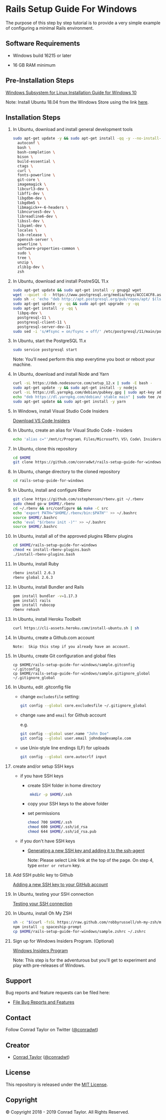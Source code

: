 # Rails Setup Guide For Windows

The purpose of this step by step tutorial is to provide a very simple example of configuring a minimal Rails environment.

## Software Requirements

- Windows build 16215 or later

- 16 GB RAM minimum

## Pre-Installation Steps

[Windows Subsystem for Linux Installation Guide for Windows 10](https://docs.microsoft.com/en-us/windows/wsl/install-win10)

Note: Install Ubuntu 18.04 from the Windows Store using the link [here](https://www.microsoft.com/en-us/p/ubuntu-1804/9n9tngvndl3q).

## Installation Steps

1.  In Ubuntu, download and install general development tools

    ```bash
    sudo apt-get update -y && sudo apt-get install -qq -y --no-install-recommends \
      autoconf \
      bash \
      bash-completion \
      bison \
      build-essential \
      ctags \
      curl \
      fonts-powerline \
      git-core \
      imagemagick \
      libcurl3-dev \
      libffi-dev \
      libgdbm-dev \
      libgdbm5 \
      libmagick++-6-headers \
      libncurses5-dev \
      libreadline6-dev \
      libssl-dev \
      libyaml-dev \
      locales \
      lsb-release \
      openssh-server \
      powerline \
      software-properties-common \
      sudo \
      tree \
      unzip \
      zlib1g-dev \
      zsh
    ```

2.  In Ubuntu, download and install PostreSQL 11.x

    ```bash
    sudo apt-get update && sudo apt-get install -y gnupg2 wget
    wget --quiet -O - https://www.postgresql.org/media/keys/ACCC4CF8.asc | sudo apt-key add -
    sudo sh -c 'echo "deb http://apt.postgresql.org/pub/repos/apt/ $(lsb_release -sc)-pgdg main" > /etc/apt/sources.list.d/PostgreSQL.list'
    sudo apt-get update -y -qq && sudo apt-get upgrade -y -qq
    sudo apt-get install -y -qq \
      libpq-dev \
      postgresql-11 \
      postgresql-client-11 \
      postgresql-server-dev-11
    sudo sed -i 's/#fsync = on/fsync = off/' /etc/postgresql/11/main/postgresql.conf
    ```

3.  In Ubuntu, start the PostgreSQL 11.x

    ```bash
    sudo service postgresql start
    ```

    Note: You’ll need perform this step everytime you boot or reboot your machine.

4.  In Ubuntu, download and install Node and Yarn

    ```bash
    curl -sL https://deb.nodesource.com/setup_12.x | sudo -E bash -
    sudo apt-get update -y && sudo apt-get install -y nodejs
    curl -sL https://dl.yarnpkg.com/debian/pubkey.gpg | sudo apt-key add -
    echo "deb https://dl.yarnpkg.com/debian/ stable main" | sudo tee /etc/apt/sources.list.d/yarn.list
    sudo apt-get update && sudo apt-get install -y yarn
    ```

5.  In Windows, install Visual Studio Code Insiders

    [Download VS Code Insiders](https://code.visualstudio.com/docs/?dv=win64&build=insiders)

6.  In Ubuntu, create an alias for Visual Studio Code - Insiders

    ```bash
    echo 'alias c="'/mnt/c/Program\ Files/Microsoft\ VS\ Code\ Insiders/bin/code-insiders'"' >> ~/.bashrc
    ```

7.  In Ubuntu, clone this repository

    ```bash
    cd $HOME
    git clone https://github.com/conradwt/rails-setup-guide-for-windows
    ```

8.  In Ubuntu, change directory to the cloned repository

    ```bash
    cd rails-setup-guide-for-windows
    ```

9.  In Ubuntu, install and configure RBenv

    ```bash
    git clone https://github.com/sstephenson/rbenv.git ~/.rbenv
    sudo chmod go-w $HOME/.rbenv
    cd ~/.rbenv && src/configure && make -C src
    echo 'export PATH="$HOME/.rbenv/bin:$PATH"' >> ~/.bashrc
    source $HOME/.bashrc
    echo 'eval "$(rbenv init -)"' >> ~/.bashrc
    source $HOME/.bashrc
    ```

10. In Ubuntu, install all of the approved plugins RBenv plugins

    ```bash
    cd $HOME/rails-setup-guide-for-windows
    chmod +x install-rbenv-plugins.bash
    ./install-rbenv-plugins.bash
    ```

11. In Ubuntu, install Ruby

    ```bash
    rbenv install 2.6.3
    rbenv global 2.6.3
    ```

12. In Ubuntu, install Bundler and Rails

    ```bash
    gem install bundler -v=1.17.3
    gem install rails
    gem install rubocop
    rbenv rehash
    ```

13. In Ubuntu, install Heroku Toolbelt

    ```bash
    curl https://cli-assets.heroku.com/install-ubuntu.sh | sh
    ```

14. In Ubuntu, create a Github.com account

    ```
    Note:  Skip this step if you already have an account.
    ```

15. In Ubuntu, create Git configuration and global files

    ```
    cp $HOME/rails-setup-guide-for-windows/sample.gitconfig ~/.gitconfig
    cp $HOME/rails-setup-guide-for-windows/sample.gitignore_global ~/.gitignore_global
    ```

16. In Ubuntu, edit .gitconfig file

    - change `excludesfile` setting:

      ```bash
      git config --global core.excludesfile ~/.gitignore_global
      ```

    - change `name` and `email` for Github account

      e.g.

      ```bash
      git config --global user.name "John Doe"
      git config --global user.email johndoe@example.com
      ```

    - use Unix-style line endings (LF) for uploads

      ```bash
      git config --global core.autocrlf input
      ```

17. create and/or setup SSH keys

    - if you have SSH keys

      - create SSH folder in home directory

        ```bash
         mkdir -p $HOME/.ssh
        ```

      - copy your SSH keys to the above folder

      - set permissions

        ```bash
        chmod 700 $HOME/.ssh
        chmod 600 $HOME/.ssh/id_rsa
        chmod 644 $HOME/.ssh/id_rsa.pub
        ```

    - if you don't have SSH keys

      - [Generating a new SSH key and adding it to the ssh-agent](https://help.github.com/en/articles/generating-a-new-ssh-key-and-adding-it-to-the-ssh-agent)

        Note: Please select Link link at the top of the page. On step 4, type `enter or return` key.

18. Add SSH public key to Github

    [Adding a new SSH key to your GitHub account](https://help.github.com/en/articles/adding-a-new-ssh-key-to-your-github-account)

19. In Ubuntu, testing your SSH connection

    [Testing your SSH connection](https://help.github.com/en/articles/testing-your-ssh-connection)

20. In Ubuntu, install Oh My ZSH

    ```bash
    sh -c "$(curl -fsSL https://raw.github.com/robbyrussell/oh-my-zsh/master/tools/install.sh)"
    npm install -g spaceship-prompt
    cp $HOME/rails-setup-guide-for-windows/sample.zshrc ~/.zshrc
    ```

21. Sign up for Windows Insiders Program. (Optional)

    [Windows Insiders Program](https://insider.windows.com)

    Note: This step is for the adventurous but you'll get to experiment and play with pre-releases of Windows.

## Support

Bug reports and feature requests can be filed here:

- [File Bug Reports and Features](https://github.com/conradwt/rails-setup-guide-for-windows/issues)

## Contact

Follow Conrad Taylor on Twitter ([@conradwt](https://twitter.com/conradwt))

## Creator

- [Conrad Taylor](http://github.com/conradwt) ([@conradwt](https://twitter.com/conradwt))

## License

This repository is released under the [MIT License](http://www.opensource.org/licenses/MIT).

## Copyright

&copy; Copyright 2018 - 2019 Conrad Taylor. All Rights Reserved.

